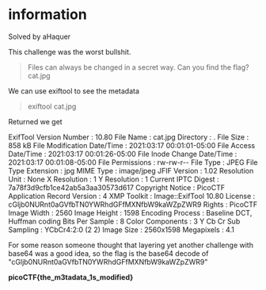 # information
Solved by aHaquer

This challenge was the worst bullshit.

> Files can always be changed in a secret way. Can you find the flag? cat.jpg

We can use exiftool to see the metadata

> exiftool cat.jpg

Returned we get

ExifTool Version Number         : 10.80
File Name                       : cat.jpg
Directory                       : .
File Size                       : 858 kB
File Modification Date/Time     : 2021:03:17 00:01:01-05:00
File Access Date/Time           : 2021:03:17 00:01:26-05:00
File Inode Change Date/Time     : 2021:03:17 00:01:08-05:00
File Permissions                : rw-rw-r--
File Type                       : JPEG
File Type Extension             : jpg
MIME Type                       : image/jpeg
JFIF Version                    : 1.02
Resolution Unit                 : None
X Resolution                    : 1
Y Resolution                    : 1
Current IPTC Digest             : 7a78f3d9cfb1ce42ab5a3aa30573d617
Copyright Notice                : PicoCTF
Application Record Version      : 4
XMP Toolkit                     : Image::ExifTool 10.80
License                         : cGljb0NURnt0aGVfbTN0YWRhdGFfMXNfbW9kaWZpZWR9
Rights                          : PicoCTF
Image Width                     : 2560
Image Height                    : 1598
Encoding Process                : Baseline DCT, Huffman coding
Bits Per Sample                 : 8
Color Components                : 3
Y Cb Cr Sub Sampling            : YCbCr4:2:0 (2 2)
Image Size                      : 2560x1598
Megapixels                      : 4.1

For some reason someone thought that layering yet another challenge with base64 was a good idea, so the flag is the base64 decode of "cGljb0NURnt0aGVfbTN0YWRhdGFfMXNfbW9kaWZpZWR9"

**picoCTF{the_m3tadata_1s_modified}**